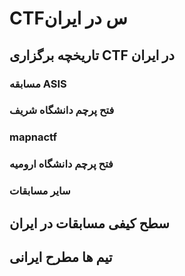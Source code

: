 # CTFس در ایران

##  تاریخچه برگزاری CTF در ایران 
### مسابقه ASIS
### فتح پرچم دانشگاه شریف
### mapnactf
### فتح پرچم دانشگاه ارومیه
### سایر مسابقات 
## سطح کیفی مسابقات در ایران
##  تیم ها مطرح ایرانی
